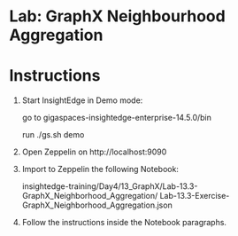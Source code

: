 # Lab: GraphX Neighbourhood Aggregation

# Instructions

1. Start InsightEdge in Demo mode:

    go to gigaspaces-insightedge-enterprise-14.5.0/bin

    run ./gs.sh demo

2. Open Zeppelin on http://localhost:9090

3. Import to Zeppelin the following Notebook:

    insightedge-training/Day4/13_GraphX/Lab-13.3-GraphX_Neighborhood_Aggregation/
    Lab-13.3-Exercise-GraphX_Neighborhood_Aggregation.json

4. Follow the instructions inside the Notebook paragraphs.
